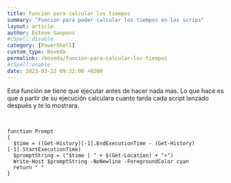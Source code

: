 ```yaml
---
title: Función para calcular los tiempos
summary: "Función para poder calcular los tiempos en los scrips"
layout: article
author: Esteve Sanpons
#cSpell:disable
category: [PowerShell]
custom_type: Boveda
permalink: /boveda/función-para-calcular-los-tiempos
#cSpell:enable
date: 2023-03-22 09:32:00 +0200
---
```


Esta función se tiene que ejecutar antes de hacer nada mas.
Lo que hace es que a partir de su ejecución calculara cuanto tarda cada script lanzado después y te lo mostrara.

<br>

```
function Prompt
{
  $time = ((Get-History)[-1].EndExecutionTime - (Get-History)[-1].StartExecutionTime)
  $promptString = ("$time | " + $(Get-Location) + ">")
  Write-Host $promptString -NoNewline -ForegroundColor cyan
  return " "
}

```
